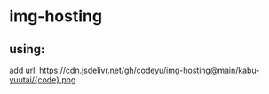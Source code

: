 # img-hosting

## using:
add url: https://cdn.jsdelivr.net/gh/codeyu/img-hosting@main/kabu-yuutai/{code}.png
